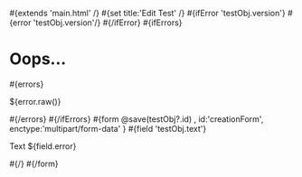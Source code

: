 \#{extends 'main.html' /} \#{set title:'Edit Test' /} \#{ifError 'testObj.version'} \#{error 'testObj.version'/} \#{/ifError} \#{ifErrors}

# Oops...

\#{errors}

${error.raw()}

\#{/errors} \#{/ifErrors} \#{form @save(testObj?.id) , id:'creationForm', enctype:'multipart/form-data' } \#{field 'testObj.text'}

Text <span class="error">${field.error}</span>

\#{/} \#{/form}
